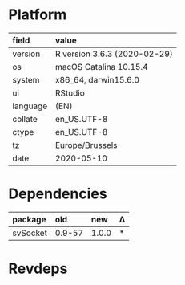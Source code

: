 # Platform

|field    |value                        |
|:--------|:----------------------------|
|version  |R version 3.6.3 (2020-02-29) |
|os       |macOS Catalina 10.15.4       |
|system   |x86_64, darwin15.6.0         |
|ui       |RStudio                      |
|language |(EN)                         |
|collate  |en_US.UTF-8                  |
|ctype    |en_US.UTF-8                  |
|tz       |Europe/Brussels              |
|date     |2020-05-10                   |

# Dependencies

|package  |old    |new   |Δ  |
|:--------|:------|:-----|:--|
|svSocket |0.9-57 |1.0.0 |*  |

# Revdeps

